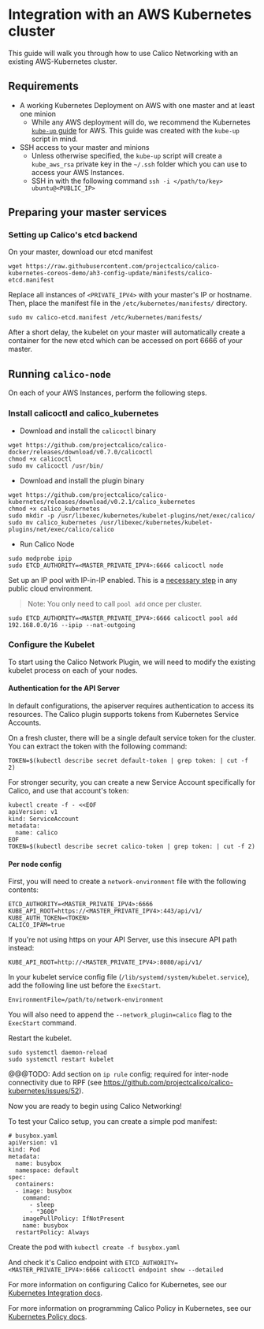 # Integration with an AWS Kubernetes cluster
This guide will walk you through how to use Calico Networking with an existing AWS-Kubernetes cluster.

## Requirements
* A working Kubernetes Deployment on AWS with one master and at least one minion
    - While any AWS deployment will do, we recommend the Kubernetes [`kube-up` guide](https://github.com/kubernetes/kubernetes/blob/release-1.0/docs/getting-started-guides/aws.md) for AWS. This guide was created with the `kube-up` script in mind.
* SSH access to your master and minions
    - Unless otherwise specified, the `kube-up` script will create a `kube_aws_rsa` private key in the `~/.ssh` folder which you can use to access your AWS Instances.
    - SSH in with the following command `ssh -i </path/to/key> ubuntu@<PUBLIC_IP>`

## Preparing your master services
### Setting up Calico's etcd backend
On your master, download our etcd manifest
```
wget https://raw.githubusercontent.com/projectcalico/calico-kubernetes-coreos-demo/ah3-config-update/manifests/calico-etcd.manifest
```
Replace all instances of `<PRIVATE_IPV4>` with your master's IP or hostname. Then, place the manifest file in the `/etc/kubernetes/manifests/` directory. 
```
sudo mv calico-etcd.manifest /etc/kubernetes/manifests/
```
After a short delay, the kubelet on your master will automatically create a container for the new etcd which can be accessed on port 6666 of your master.

## Running `calico-node`
On each of your AWS Instances, perform the following steps.

### Install calicoctl and calico_kubernetes
* Download and install the `calicoctl` binary
```
wget https://github.com/projectcalico/calico-docker/releases/download/v0.7.0/calicoctl
chmod +x calicoctl
sudo mv calicoctl /usr/bin/
```

* Download and install the plugin binary
```
wget https://github.com/projectcalico/calico-kubernetes/releases/download/v0.2.1/calico_kubernetes
chmod +x calico_kubernetes
sudo mkdir -p /usr/libexec/kubernetes/kubelet-plugins/net/exec/calico/
sudo mv calico_kubernetes /usr/libexec/kubernetes/kubelet-plugins/net/exec/calico/calico
```

* Run Calico Node
```
sudo modprobe ipip
sudo ETCD_AUTHORITY=<MASTER_PRIVATE_IPV4>:6666 calicoctl node
```
Set up an IP pool with IP-in-IP enabled. This is a  [necessary step](https://github.com/projectcalico/calico-docker/blob/20adfd2b7640af9d85c4af76916e043286691452/docs/FAQ.md#can-i-run-calico-in-a-public-cloud-environment) in any public cloud environment.
> Note: You only need to call `pool add` once per cluster.

```
sudo ETCD_AUTHORITY=<MASTER_PRIVATE_IPV4>:6666 calicoctl pool add 192.168.0.0/16 --ipip --nat-outgoing
```

### Configure the Kubelet
To start using the Calico Network Plugin, we will need to modify the existing kubelet process on each of your nodes.

#### Authentication for the API Server

In default configurations, the apiserver requires authentication to access its resources. The Calico plugin supports tokens from Kubernetes Service Accounts.

On a fresh cluster, there will be a single default service token for the cluster. You can extract the token with the following command:

```
TOKEN=$(kubectl describe secret default-token | grep token: | cut -f 2)
```

For stronger security, you can create a new Service Account specifically for Calico, and use that account's token:

```
kubectl create -f - <<EOF
apiVersion: v1
kind: ServiceAccount
metadata:
  name: calico
EOF
TOKEN=$(kubectl describe secret calico-token | grep token: | cut -f 2)
```

#### Per node config

First, you will need to create a `network-environment` file with the following contents:
```
ETCD_AUTHORITY=<MASTER_PRIVATE_IPV4>:6666
KUBE_API_ROOT=https://<MASTER_PRIVATE_IPV4>:443/api/v1/
KUBE_AUTH_TOKEN=<TOKEN>
CALICO_IPAM=true
```

If you're not using https on your API Server, use this insecure API path instead:

```
KUBE_API_ROOT=http://<MASTER_PRIVATE_IPV4>:8080/api/v1/
```

In your kubelet service config file (`/lib/systemd/system/kubelet.service`), add the following line ust before the `ExecStart`.
```
EnvironmentFile=/path/to/network-environment
```
You will also need to append the `--network_plugin=calico` flag to the `ExecStart` command.

Restart the kubelet.
```
sudo systemctl daemon-reload
sudo systemctl restart kubelet
```

@@@TODO: Add section on `ip rule` config; required for inter-node connectivity due to RPF (see https://github.com/projectcalico/calico-kubernetes/issues/52).

Now you are ready to begin using Calico Networking!

To test your Calico setup, you can create a simple pod manifest:
```
# busybox.yaml
apiVersion: v1
kind: Pod
metadata:
  name: busybox
  namespace: default
spec:
  containers:
  - image: busybox
    command:
      - sleep
      - "3600"
    imagePullPolicy: IfNotPresent
    name: busybox
  restartPolicy: Always
```
Create the pod with `kubectl create -f busybox.yaml`

And check it's Calico endpoint with `ETCD_AUTHORITY=<MASTER_PRIVATE_IPV4>:6666 calicoctl endpoint show --detailed`

For more information on configuring Calico for Kubernetes, see our [Kubernetes Integration docs](KubernetesIntegration.md).

For more information on programming Calico Policy in Kubernetes, see our [Kubernetes Policy docs](KubernetesPolicy.md).
